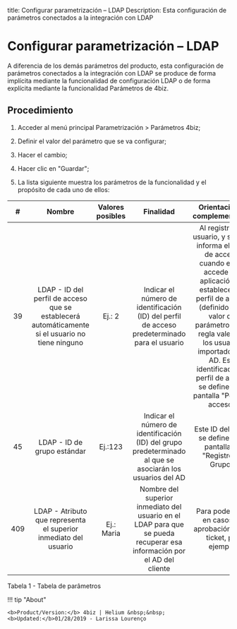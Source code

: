 title:  Configurar parametrización – LDAP 
Description: Esta configuración de parámetros conectados a la integración con LDAP 
# Configurar parametrización – LDAP

A diferencia de los demás parámetros del producto, esta configuración de parámetros conectados a la integración con LDAP se produce de forma implícita mediante la funcionalidad de configuración LDAP o de forma explícita mediante la funcionalidad Parámetros de 4biz.

Procedimiento
-------------

1.  Acceder al menú principal Parametrización \> Parámetros 4biz;

2.  Definir el valor del parámetro que se va configurar;

3.  Hacer el cambio;

4.  Hacer clic en "Guardar";

5.  La lista siguiente muestra los parámetros de la funcionalidad y el propósito
    de cada uno de ellos:

| **#** |                                            **Nombre**                                            | **Valores posibles** |                                                      **Finalidad**                                                     |                                                                                                                                             **Orientaciones complementarias**                                                                                                                                             |
|:-----:|:------------------------------------------------------------------------------------------------:|:--------------------:|:----------------------------------------------------------------------------------------------------------------------:|:-------------------------------------------------------------------------------------------------------------------------------------------------------------------------------------------------------------------------------------------------------------------------------------------------------------------------:|
|   39  | LDAP - ID del perfil de acceso que se establecerá automáticamente si el usuario no tiene ninguno |        Ej.: 2        |              Indicar el número de identificación (ID) del perfil de acceso predeterminado para el usuario              | Al registrar un usuario, y si no se informa el perfil de acceso, cuando el/ella accede a la aplicación, se establecerá el perfil de acceso (definido en el valor del parámetro). Esta regla vale para los usuarios importados del AD. Este identificador de perfil de acceso se define en la pantalla "Perfil de acceso". |
|   45  |                                    LDAP - ID de grupo estándar                                   |        Ej.:123       |        Indicar el número de identificación (ID) del grupo predeterminado al que se asociarán los usuarios del AD       |                                                                                                                             Este ID del grupo se define en la pantalla de "Registro de Grupo".                                                                                                                            |
|  409  |                 LDAP - Atributo que representa el superior inmediato del usuario                 |      Ej.: Maria      | Nombre del superior inmediato del usuario en el LDAP para que se pueda recuperar esa información por el AD del cliente |                                                                                                                             Para poder usar en casos de aprobación de un ticket, por ejemplo.                                                                                                                             |

Tabela 1 - Tabela de parâmetros

!!! tip "About"

    <b>Product/Version:</b> 4biz | Helium &nbsp;&nbsp;
    <b>Updated:</b>01/28/2019 - Larissa Lourenço
